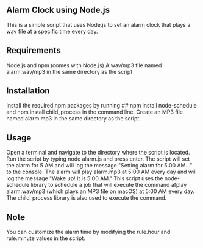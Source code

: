  ## Alarm Clock using Node.js
This is a simple script that uses Node.js to set an alarm clock that plays a wav file at a specific time every day.

 ## Requirements
 Node.js and npm (comes with Node.js)
 A wav/mp3 file named alarm.wav/mp3 in the same directory as the script

 ## Installation
 Install the required npm packages by running  ## npm install node-schedule and npm install child_process in the command line.
Create an MP3 file named alarm.mp3 in the same directory as the script.
  ## Usage
Open a terminal and navigate to the directory where the script is located.
Run the script by typing node alarm.js and press enter.
The script will set the alarm for 5 AM and will log the message "Setting alarm for 5:00 AM..." to the console.
The alarm will play alarm.mp3 at 5:00 AM every day and will log the message "Wake up! It is 5:00 AM."
This script uses the node-schedule library to schedule a job that will execute the command afplay alarm.wav/mp3 (which plays an MP3 file on macOS) at 5:00 AM every day. The child_process library is also used to execute the command.

 ## Note 
You can customize the alarm time by modifying the rule.hour and rule.minute values in the script.